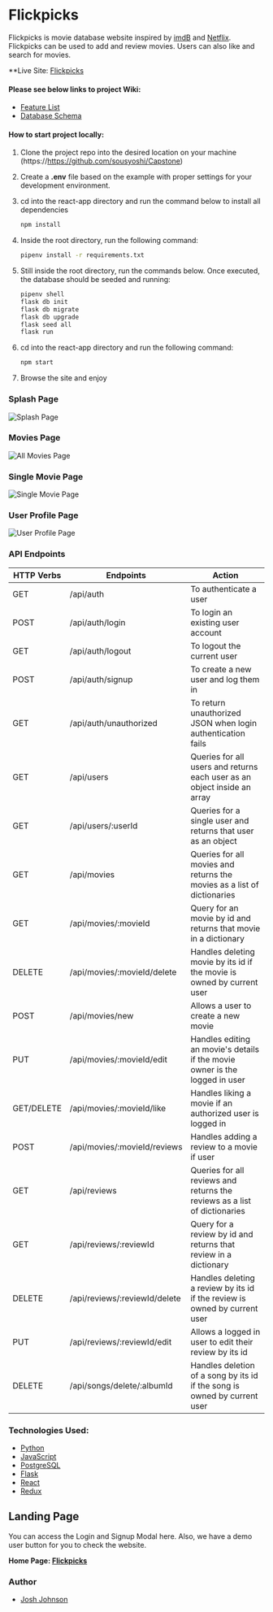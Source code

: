 # Flickpicks

Flickpicks is movie database website inspired by [imdB](https://imdb.com) and [Netflix](https://netflix.com). Flickpicks can be used to add and review movies. Users can also like and search for movies.

**Live Site: [Flickpicks](https://flickpicks-xz8s.onrender.com)

#### Please see below links to project Wiki:
* [Feature List](https://github.com/tchristenson/SoundCloud-Clone/blob/main/feature_list.md)
* [Database Schema](https://github.com/tchristenson/SoundCloud-Clone/blob/main/DbDiagram.png)



#### How to start project locally:
1. Clone the project repo into the desired location on your machine (https://https://github.com/sousyoshi/Capstone)
2. Create a **.env** file based on the example with proper settings for your development environment.
3. cd into the react-app directory and run the command below to install all dependencies
      ```bash
      npm install
      ```
4. Inside the root directory, run the following command:
      ```bash
      pipenv install -r requirements.txt
      ```
5. Still inside the root directory, run the commands below. Once executed, the database should be seeded and running:

      ```bash
      pipenv shell
      flask db init
      flask db migrate
      flask db upgrade
      flask seed all
      flask run
      ```

6. cd into the react-app directory and run the following command:
      ```bash
      npm start
      ```

7. Browse the site and enjoy

### Splash Page
![Splash Page]()
### Movies Page
![All Movies Page]()
### Single Movie Page
![Single Movie Page]()
### User Profile Page
![User Profile Page]()

### API Endpoints
| HTTP Verbs | Endpoints | Action |
| --- | --- | --- |
| GET | /api/auth | To authenticate a user |
| POST | /api/auth/login | To login an existing user account |
| GET | /api/auth/logout | To logout the current user |
| POST | /api/auth/signup | To create a new user and log them in |
| GET | /api/auth/unauthorized | To return unauthorized JSON when login authentication fails |
| GET | /api/users | Queries for all users and returns each user as an object inside an array |
| GET | /api/users/:userId | Queries for a single user and returns that user as an object |
| GET | /api/movies | Queries for all movies and returns the movies as a list of dictionaries |
| GET | /api/movies/:movieId | Query for an movie by id and returns that movie in a dictionary |
| DELETE | /api/movies/:movieId/delete | Handles deleting movie by its id if the movie is owned by current user |
| POST | /api/movies/new | Allows a user to create a new movie |
| PUT | /api/movies/:movieId/edit | Handles editing an movie's details if the movie owner is the logged in user |
| GET/DELETE | /api/movies/:movieId/like | Handles liking a movie if an authorized user is logged in |
| POST | /api/movies/:movieId/reviews | Handles adding a review to a movie if user |
| GET | /api/reviews | Queries for all reviews and returns the reviews as a list of dictionaries |
| GET | /api/reviews/:reviewId | Query for a review by id and returns that review in a dictionary |
| DELETE | /api/reviews/:reviewId/delete | Handles deleting a review by its id if the review is owned by current user |
| PUT | /api/reviews/:reviewId/edit | Allows a logged in user to edit their review by its id |
| DELETE | /api/songs/delete/:albumId | Handles deletion of a song by its id if the song is owned by current user |


### Technologies Used:
* [Python](https://docs.python.org/3/)
* [JavaScript](https://devdocs.io/javascript/)
* [PostgreSQL](https://www.postgresql.org/docs/)
* [Flask](https://flask.palletsprojects.com/en/2.3.x/)
* [React](https://react.dev/)
* [Redux](https://redux.js.org/)


## Landing Page
You can access the Login and Signup Modal here. Also, we have a demo user button for you to check the website.

**Home Page: [Flickpicks](https://flickpicks-xz8s.onrender.com)**

### Author
+ [Josh Johnson](https://github.com/sousyoshi)

